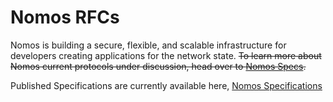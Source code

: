 # Nomos RFCs

Nomos is building a secure, flexible, and
scalable infrastructure for developers creating applications for the network state.
~~To learn more about Nomos current protocols under discussion,
head over to [Nomos Specs](https://github.com/logos-co/nomos-specs).~~

Published Specifications are currently available here, 
[Nomos Specifications](https://nomos-tech.notion.site/project)

